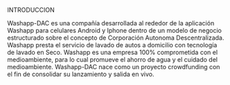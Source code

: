 INTRODUCCION

Washapp-DAC es una compañía desarrollada al rededor de la aplicación Washapp para celulares Android y Iphone dentro de un modelo de negocio estructurado sobre el concepto de Corporación Autonoma Descentralizada. Washapp presta el servicio de lavado de autos a domicilio con tecnología de lavado en Seco. Washapp es una empresa 100% comprometida con el medioambiente, para lo cual promueve el ahorro de agua y el cuidado del medioambiente.
Washapp-DAC nace como un proyecto crowdfunding con el fin de consolidar su lanzamiento y salida en vivo.
